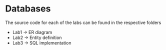 # Databases

The source code for each of the labs can be found in the respective folders

* Lab1 -> ER diagram
* Lab2 -> Entity definition
* Lab3 -> SQL implementation
